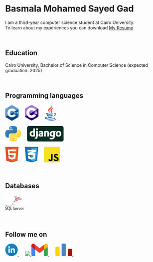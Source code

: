 <div>
  
# Basmala Mohamed Sayed Gad

I am a third-year computer science student at Cairo University.<br/>
To learn about my experiences you can download
[My Resume](https://drive.google.com/file/d/1SOsHaMKu0UyyQ6qLn8Ue82Kpjl-CWxOO/view?usp=sharing)

</div>

<br>

<div>
  
## Education

Cairo University, Bachelor of Science in Computer Science (expected graduation: 2025)

</div>

<br>

<div>

## Programming languages

<p>
  <img height="50" src="./icons/programming languages/cpp.svg">&nbsp;&nbsp;&nbsp;&nbsp;
  <img height="50" src="./icons/programming languages/c-sharp.svg">&nbsp;&nbsp;&nbsp;&nbsp;
  <img height="50" src="./icons/programming languages/java.svg">&nbsp;&nbsp;&nbsp;&nbsp;
</p>

<p>
  <img height="50" src="./icons/programming languages/python.svg">&nbsp;&nbsp;&nbsp;&nbsp;
  <img height="50" src="./icons/programming languages/django.svg">&nbsp;&nbsp;&nbsp;&nbsp;
</p>

<p>
  <img height="50" src="./icons/programming languages/html5.svg">&nbsp;&nbsp;&nbsp;&nbsp;
  <img height="50" src="./icons/programming languages/css3.svg">&nbsp;&nbsp;&nbsp;&nbsp;
  <img height="50" src="./icons/programming languages/javascript.svg">&nbsp;&nbsp;&nbsp;&nbsp;
</p>

</div>

<br>

<div>

## Databases

<p>
  <img height="50" src="./icons/databases/sql-server.svg">&nbsp;&nbsp;&nbsp;&nbsp;
</p>

</div>

<br>

<div>

## Follow me on

<p>
  <a href="https://www.linkedin.com/in/basmala-gad-5813a3244/">
    <img height="40" src="./icons/contact/linkedin.svg">
  </a>&nbsp;&nbsp;&nbsp;&nbsp;
  <a href="t.me/BGad_1968">
  <img height="50" src="https://user-images.githubusercontent.com/101745968/179003173-7fe1e030-e834-441c-8293-        dc618525ad6b.png">
  </a> 
  <a href="mailto:basmalahgad@gmail.com">
    <img height="40" src="./icons/contact/gmail.svg">
  </a>&nbsp;&nbsp;&nbsp;&nbsp;
  <a href="https://codeforces.com/profile/BGad">
    <img height="40" src="./icons/contact/codeforces.svg">
  </a>&nbsp;&nbsp;&nbsp;&nbsp;
</p>

</div>
